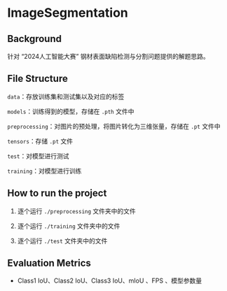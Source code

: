 # ImageSegmentation

## Background

针对 “2024人工智能大赛” 钢材表面缺陷检测与分割问题提供的解题思路。 

## File Structure

`data`：存放训练集和测试集以及对应的标签

`models`：训练得到的模型，存储在 `.pth` 文件中

`preprocessing`：对图片的预处理，将图片转化为三维张量，存储在 `.pt` 文件中

`tensors`：存储 `.pt` 文件

`test`：对模型进行测试

`training`：对模型进行训练

## How to run the project

1. 逐个运行 `./preprocessing` 文件夹中的文件

2. 逐个运行 `./training` 文件夹中的文件

3. 逐个运行 `./test` 文件夹中的文件

## Evaluation Metrics

- Class1 IoU、Class2 IoU、Class3 IoU、mIoU 、FPS 、模型参数量